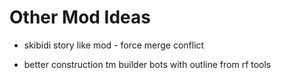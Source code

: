 
# Other Mod Ideas

- skibidi story like mod - force merge conflict

- better construction tm
    builder bots with outline from rf tools